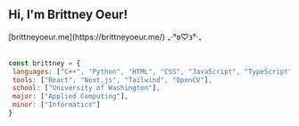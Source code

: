 <h2>Hi, I'm Brittney Oeur!</h2> 
[brittneyoeur.me](https://brittneyoeur.me/) ₊‧°𐐪♡𐑂°‧₊<br></br>

```javascript
const brittney = {
 languages: ["C++", "Python", "HTML", "CSS", "JavaScript", "TypeScript"],
 tools: ["React", "Next.js", "Tailwind", "OpenCV"],
 school: ["University of Washington"],
 major: ["Applied Computing"],
 minor: ["Informatics"]
}
```
